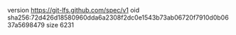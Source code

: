 version https://git-lfs.github.com/spec/v1
oid sha256:72d426d18580960dda6a2308f2dc0e1543b73ab06720f7910d0b0637a5698479
size 6231
